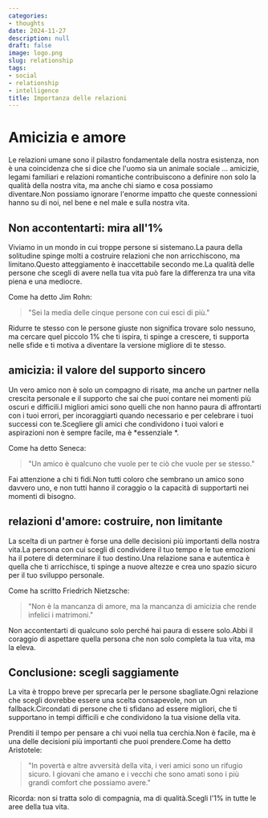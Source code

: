 ```yaml
---
categories:
- thoughts
date: 2024-11-27
description: null
draft: false
image: logo.png
slug: relationship
tags:
- social
- relationship
- intelligence
title: Importanza delle relazioni
---
```


<!-- hash: 26d36a5898e1 -->
# Amicizia e amore

Le relazioni umane sono il pilastro fondamentale della nostra esistenza, non è una coincidenza che si dice che l'uomo sia un animale sociale ... amicizie, legami familiari e relazioni romantiche contribuiscono a definire non solo la qualità della nostra vita, ma anche chi siamo e cosa possiamo diventare.Non possiamo ignorare l'enorme impatto che queste connessioni hanno su di noi, nel bene e nel male e sulla nostra vita.

## Non accontentarti: mira all'1%

Viviamo in un mondo in cui troppe persone si sistemano.La paura della solitudine spinge molti a costruire relazioni che non arricchiscono, ma limitano.Questo atteggiamento è inaccettabile secondo me.La qualità delle persone che scegli di avere nella tua vita può fare la differenza tra una vita piena e una mediocre.

Come ha detto Jim Rohn:
> "Sei la media delle cinque persone con cui esci di più."

Ridurre te stesso con le persone giuste non significa trovare solo nessuno, ma cercare quel piccolo 1% che ti ispira, ti spinge a crescere, ti supporta nelle sfide e ti motiva a diventare la versione migliore di te stesso.

## amicizia: il valore del supporto sincero

Un vero amico non è solo un compagno di risate, ma anche un partner nella crescita personale e il supporto che sai che puoi contare nei momenti più oscuri e difficili.I migliori amici sono quelli che non hanno paura di affrontarti con i tuoi errori, per incoraggiarti quando necessario e per celebrare i tuoi successi con te.Scegliere gli amici che condividono i tuoi valori e aspirazioni non è sempre facile, ma è *essenziale *.

Come ha detto Seneca:
> "Un amico è qualcuno che vuole per te ciò che vuole per se stesso."

Fai attenzione a chi ti fidi.Non tutti coloro che sembrano un amico sono davvero uno, e non tutti hanno il coraggio o la capacità di supportarti nei momenti di bisogno.

## relazioni d'amore: costruire, non limitante

La scelta di un partner è forse una delle decisioni più importanti della nostra vita.La persona con cui scegli di condividere il tuo tempo e le tue emozioni ha il potere di determinare il tuo destino.Una relazione sana e autentica è quella che ti arricchisce, ti spinge a nuove altezze e crea uno spazio sicuro per il tuo sviluppo personale.

Come ha scritto Friedrich Nietzsche:
> "Non è la mancanza di amore, ma la mancanza di amicizia che rende infelici i matrimoni."

Non accontentarti di qualcuno solo perché hai paura di essere solo.Abbi il coraggio di aspettare quella persona che non solo completa la tua vita, ma la eleva.

## Conclusione: scegli saggiamente

La vita è troppo breve per sprecarla per le persone sbagliate.Ogni relazione che scegli dovrebbe essere una scelta consapevole, non un fallback.Circondati di persone che ti sfidano ad essere migliori, che ti supportano in tempi difficili e che condividono la tua visione della vita.

Prenditi il ​​tempo per pensare a chi vuoi nella tua cerchia.Non è facile, ma è una delle decisioni più importanti che puoi prendere.Come ha detto Aristotele:
> "In povertà e altre avversità della vita, i veri amici sono un rifugio sicuro. I giovani che amano e i vecchi che sono amati sono i più grandi comfort che possiamo avere."

Ricorda: non si tratta solo di compagnia, ma di qualità.Scegli l'1% in tutte le aree della tua vita.

